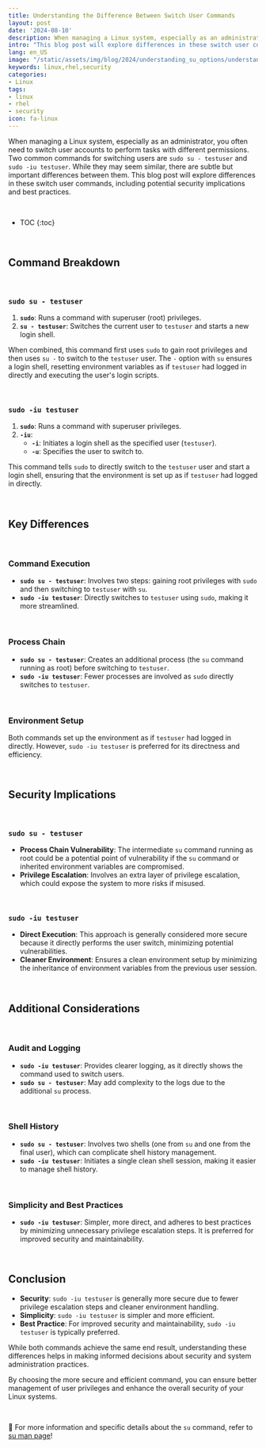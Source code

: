 ```yaml
---
title: Understanding the Difference Between Switch User Commands
layout: post
date: '2024-08-10'
description: When managing a Linux system, especially as an administrator, you often need to switch user accounts to perform tasks with different permissions.
intro: "This blog post will explore differences in these switch user commands, including potential security implications and best practices."
lang: en_US
image: "/static/assets/img/blog/2024/understanding_su_options/understanding_su_options.jpg"
keywords: linux,rhel,security
categories:
- Linux
tags:
- linux
- rhel
- security
icon: fa-linux
---
```



When managing a Linux system, especially as an administrator, you often need to switch user accounts to perform tasks with different permissions. Two common commands for switching users are `sudo su - testuser` and `sudo -iu testuser`. While they may seem similar, there are subtle but important differences between them. This blog post will explore differences in these switch user commands, including potential security implications and best practices.

<br>

* TOC 
{:toc}

<br>

## Command Breakdown

<br>

### `sudo su - testuser`

1. **`sudo`**: Runs a command with superuser (root) privileges.
2. **`su - testuser`**: Switches the current user to `testuser` and starts a new login shell.

When combined, this command first uses `sudo` to gain root privileges and then uses `su -` to switch to the `testuser` user. The `-` option with `su` ensures a login shell, resetting environment variables as if `testuser` had logged in directly and executing the user's login scripts.

<br>

### `sudo -iu testuser`

1. **`sudo`**: Runs a command with superuser privileges.
2. **`-iu`**:
   - **`-i`**: Initiates a login shell as the specified user (`testuser`).
   - **`-u`**: Specifies the user to switch to.

This command tells `sudo` to directly switch to the `testuser` user and start a login shell, ensuring that the environment is set up as if `testuser` had logged in directly.

<br>

## Key Differences

<br>

### Command Execution

- **`sudo su - testuser`**: Involves two steps: gaining root privileges with `sudo` and then switching to `testuser` with `su`.
- **`sudo -iu testuser`**: Directly switches to `testuser` using `sudo`, making it more streamlined.

<br>

### Process Chain

- **`sudo su - testuser`**: Creates an additional process (the `su` command running as root) before switching to `testuser`.
- **`sudo -iu testuser`**: Fewer processes are involved as `sudo` directly switches to `testuser`.

<br>

### Environment Setup

Both commands set up the environment as if `testuser` had logged in directly. However, `sudo -iu testuser` is preferred for its directness and efficiency.

<br>

## Security Implications

<br>

### `sudo su - testuser`

- **Process Chain Vulnerability**: The intermediate `su` command running as root could be a potential point of vulnerability if the `su` command or inherited environment variables are compromised.
- **Privilege Escalation**: Involves an extra layer of privilege escalation, which could expose the system to more risks if misused.

<br>

### `sudo -iu testuser`

- **Direct Execution**: This approach is generally considered more secure because it directly performs the user switch, minimizing potential vulnerabilities.
- **Cleaner Environment**: Ensures a clean environment setup by minimizing the inheritance of environment variables from the previous user session.

<br>

## Additional Considerations

<br>

### Audit and Logging

- **`sudo -iu testuser`**: Provides clearer logging, as it directly shows the command used to switch users.
- **`sudo su - testuser`**: May add complexity to the logs due to the additional `su` process.

<br>

### Shell History

- **`sudo su - testuser`**: Involves two shells (one from `su` and one from the final user), which can complicate shell history management.
- **`sudo -iu testuser`**: Initiates a single clean shell session, making it easier to manage shell history.

<br>

### Simplicity and Best Practices

- **`sudo -iu testuser`**: Simpler, more direct, and adheres to best practices by minimizing unnecessary privilege escalation steps. It is preferred for improved security and maintainability.

<br>

## Conclusion

- **Security**: `sudo -iu testuser` is generally more secure due to fewer privilege escalation steps and cleaner environment handling.
- **Simplicity**: `sudo -iu testuser` is simpler and more efficient.
- **Best Practice**: For improved security and maintainability, `sudo -iu testuser` is typically preferred.

While both commands achieve the same end result, understanding these differences helps in making informed decisions about security and system administration practices.

By choosing the more secure and efficient command, you can ensure better management of user privileges and enhance the overall security of your Linux systems.

<br>

📝 For more information and specific details about the `su` command, refer to [su man page](https://linux.die.net/man/1/su)!
